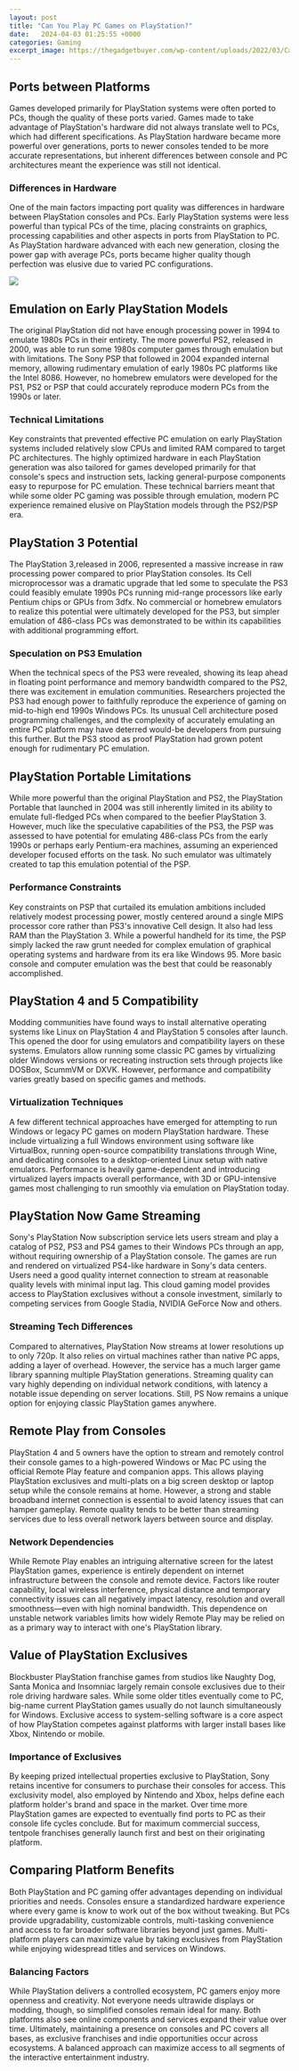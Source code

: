 ```yaml
---
layout: post
title: "Can You Play PC Games on PlayStation?"
date:   2024-04-03 01:25:55 +0000
categories: Gaming
excerpt_image: https://thegadgetbuyer.com/wp-content/uploads/2022/03/Can-You-Play-PC-Games-On-PS5-Explained.jpg
---
```


## Ports between Platforms
Games developed primarily for PlayStation systems were often ported to PCs, though the quality of these ports varied. Games made to take advantage of PlayStation's hardware did not always translate well to PCs, which had different specifications. As PlayStation hardware became more powerful over generations, ports to newer consoles tended to be more accurate representations, but inherent differences between console and PC architectures meant the experience was still not identical.
### Differences in Hardware
One of the main factors impacting port quality was differences in hardware between PlayStation consoles and PCs. Early PlayStation systems were less powerful than typical PCs of the time, placing constraints on graphics, processing capabilities and other aspects in ports from PlayStation to PC. As PlayStation hardware advanced with each new generation, closing the power gap with average PCs, ports became higher quality though perfection was elusive due to varied PC configurations.

![](https://thegadgetbuyer.com/wp-content/uploads/2022/03/Can-You-Play-PC-Games-On-PS5-Explained.jpg)
## Emulation on Early PlayStation Models
The original PlayStation did not have enough processing power in 1994 to emulate 1980s PCs in their entirety. The more powerful PS2, released in 2000, was able to run some 1980s computer games through emulation but with limitations. The Sony PSP that followed in 2004 expanded internal memory, allowing rudimentary emulation of early 1980s PC platforms like the Intel 8086. However, no homebrew emulators were developed for the PS1, PS2 or PSP that could accurately reproduce modern PCs from the 1990s or later.
### Technical Limitations 
Key constraints that prevented effective PC emulation on early PlayStation systems included relatively slow CPUs and limited RAM compared to target PC architectures. The highly optimized hardware in each PlayStation generation was also tailored for games developed primarily for that console's specs and instruction sets, lacking general-purpose components easy to repurpose for PC emulation. These technical barriers meant that while some older PC gaming was possible through emulation, modern PC experience remained elusive on PlayStation models through the PS2/PSP era.
## PlayStation 3 Potential
The PlayStation 3,released in 2006, represented a massive increase in raw processing power compared to prior PlayStation consoles. Its Cell microprocessor was a dramatic upgrade that led some to speculate the PS3 could feasibly emulate 1990s PCs running mid-range processors like early Pentium chips or GPUs from 3dfx. No commercial or homebrew emulators to realize this potential were ultimately developed for the PS3, but simpler emulation of 486-class PCs was demonstrated to be within its capabilities with additional programming effort. 
### Speculation on PS3 Emulation
When the technical specs of the PS3 were revealed, showing its leap ahead in floating point performance and memory bandwidth compared to the PS2, there was excitement in emulation communities. Researchers projected the PS3 had enough power to faithfully reproduce the experience of gaming on mid-to-high end 1990s Windows PCs. Its unusual Cell architecture posed programming challenges, and the complexity of accurately emulating an entire PC platform may have deterred would-be developers from pursuing this further. But the PS3 stood as proof PlayStation had grown potent enough for rudimentary PC emulation.
## PlayStation Portable Limitations
While more powerful than the original PlayStation and PS2, the PlayStation Portable that launched in 2004 was still inherently limited in its ability to emulate full-fledged PCs when compared to the beefier PlayStation 3. However, much like the speculative capabilities of the PS3, the PSP was assessed to have potential for emulating 486-class PCs from the early 1990s or perhaps early Pentium-era machines, assuming an experienced developer focused efforts on the task. No such emulator was ultimately created to tap this emulation potential of the PSP.
### Performance Constraints
Key constraints on PSP that curtailed its emulation ambitions included relatively modest processing power, mostly centered around a single MIPS processor core rather than PS3's innovative Cell design. It also had less RAM than the PlayStation 3. While a powerful handheld for its time, the PSP simply lacked the raw grunt needed for complex emulation of graphical operating systems and hardware from its era like Windows 95. More basic console and computer emulation was the best that could be reasonably accomplished.
## PlayStation 4 and 5 Compatibility
Modding communities have found ways to install alternative operating systems like Linux on PlayStation 4 and PlayStation 5 consoles after launch. This opened the door for using emulators and compatibility layers on these systems. Emulators allow running some classic PC games by virtualizing older Windows versions or recreating instruction sets through projects like DOSBox, ScummVM or DXVK. However, performance and compatibility varies greatly based on specific games and methods.
### Virtualization Techniques
A few different technical approaches have emerged for attempting to run Windows or legacy PC games on modern PlayStation hardware. These include virtualizing a full Windows environment using software like VirtualBox, running open-source compatibility translations through Wine, and dedicating consoles to a desktop-oriented Linux setup with native emulators. Performance is heavily game-dependent and introducing virtualized layers impacts overall performance, with 3D or GPU-intensive games most challenging to run smoothly via emulation on PlayStation today.
## PlayStation Now Game Streaming
Sony's PlayStation Now subscription service lets users stream and play a catalog of PS2, PS3 and PS4 games to their Windows PCs through an app, without requiring ownership of a PlayStation console. The games are run and rendered on virtualized PS4-like hardware in Sony's data centers. Users need a good quality internet connection to stream at reasonable quality levels with minimal input lag. This cloud gaming model provides access to PlayStation exclusives without a console investment, similarly to competing services from Google Stadia, NVIDIA GeForce Now and others. 
### Streaming Tech Differences 
Compared to alternatives, PlayStation Now streams at lower resolutions up to only 720p. It also relies on virtual machines rather than native PC apps, adding a layer of overhead. However, the service has a much larger game library spanning multiple PlayStation generations. Streaming quality can vary highly depending on individual network conditions, with latency a notable issue depending on server locations. Still, PS Now remains a unique option for enjoying classic PlayStation games anywhere.
## Remote Play from Consoles
PlayStation 4 and 5 owners have the option to stream and remotely control their console games to a high-powered Windows or Mac PC using the official Remote Play feature and companion apps. This allows playing PlayStation exclusives and multi-plats on a big screen desktop or laptop setup while the console remains at home. However, a strong and stable broadband internet connection is essential to avoid latency issues that can hamper gameplay. Remote quality tends to be better than streaming services due to less overall network layers between source and display.
### Network Dependencies  
While Remote Play enables an intriguing alternative screen for the latest PlayStation games, experience is entirely dependent on internet infrastructure between the console and remote device. Factors like router capability, local wireless interference, physical distance and temporary connectivity issues can all negatively impact latency, resolution and overall smoothness—even with high nominal bandwidth. This dependence on unstable network variables limits how widely Remote Play may be relied on as a primary way to interact with one's PlayStation library.
## Value of PlayStation Exclusives  
Blockbuster PlayStation franchise games from studios like Naughty Dog, Santa Monica and Insomniac largely remain console exclusives due to their role driving hardware sales. While some older titles eventually come to PC, big-name current PlayStation games usually do not launch simultaneously for Windows. Exclusive access to system-selling software is a core aspect of how PlayStation competes against platforms with larger install bases like Xbox, Nintendo or mobile.
### Importance of Exclusives
By keeping prized intellectual properties exclusive to PlayStation, Sony retains incentive for consumers to purchase their consoles for access. This exclusivity model, also employed by Nintendo and Xbox, helps define each platform holder's brand and space in the market. Over time more PlayStation games are expected to eventually find ports to PC as their console life cycles conclude. But for maximum commercial success, tentpole franchises generally launch first and best on their originating platform.
## Comparing Platform Benefits
Both PlayStation and PC gaming offer advantages depending on individual priorities and needs. Consoles ensure a standardized hardware experience where every game is know to work out of the box without tweaking. But PCs provide upgradability, customizable controls, multi-tasking convenience and access to far broader software libraries beyond just games. Multi-platform players can maximize value by taking exclusives from PlayStation while enjoying widespread titles and services on Windows.
### Balancing Factors 
While PlayStation delivers a controlled ecosystem, PC gamers enjoy more openness and creativity. Not everyone needs ultrawide displays or modding, though, so simplified consoles remain ideal for many. Both platforms also see online components and services expand their value over time. Ultimately, maintaining a presence on consoles and PC covers all bases, as exclusive franchises and indie opportunities occur across ecosystems. A balanced approach can maximize access to all segments of the interactive entertainment industry.